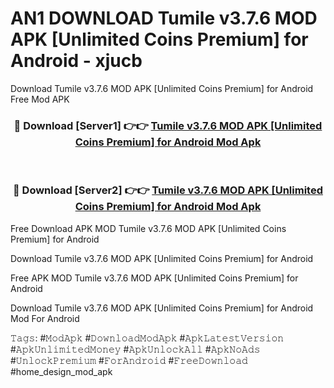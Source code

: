 # AN1 DOWNLOAD Tumile v3.7.6 MOD APK [Unlimited Coins Premium] for Android - xjucb
Download Tumile v3.7.6 MOD APK [Unlimited Coins Premium] for Android Free Mod APK

<div align="center">
<h3>🔴 Download [Server1] 👉👉 <a href="https://apk-comot.site?title=Tumile_v3.7.6_MOD_APK_[Unlimited_Coins_Premium]_for_Android">Tumile v3.7.6 MOD APK [Unlimited Coins Premium] for Android Mod Apk</a></h3><br>

<h3>🔴 Download [Server2] 👉👉 <a href="https://apk-comot.site?title=Tumile_v3.7.6_MOD_APK_[Unlimited_Coins_Premium]_for_Android">Tumile v3.7.6 MOD APK [Unlimited Coins Premium] for Android Mod Apk</a></h3>
</div>


Free Download APK MOD Tumile v3.7.6 MOD APK [Unlimited Coins Premium] for Android

Download Tumile v3.7.6 MOD APK [Unlimited Coins Premium] for Android 

Free APK MOD Tumile v3.7.6 MOD APK [Unlimited Coins Premium] for Android 

Download Tumile v3.7.6 MOD APK [Unlimited Coins Premium] for Android Mod For Android

𝚃𝚊𝚐𝚜: #𝙼𝚘𝚍𝙰𝚙𝚔 #𝙳𝚘𝚠𝚗𝚕𝚘𝚊𝚍𝙼𝚘𝚍𝙰𝚙𝚔 #𝙰𝚙𝚔𝙻𝚊𝚝𝚎𝚜𝚝𝚅𝚎𝚛𝚜𝚒𝚘𝚗 #𝙰𝚙𝚔𝚄𝚗𝚕𝚒𝚖𝚒𝚝𝚎𝚍𝙼𝚘𝚗𝚎𝚢 #𝙰𝚙𝚔𝚄𝚗𝚕𝚘𝚌𝚔𝙰𝚕𝚕 #𝙰𝚙𝚔𝙽𝚘𝙰𝚍𝚜 #𝚄𝚗𝚕𝚘𝚌𝚔𝙿𝚛𝚎𝚖𝚒𝚞𝚖 #𝙵𝚘𝚛𝙰𝚗𝚍𝚛𝚘𝚒𝚍 #𝙵𝚛𝚎𝚎𝙳𝚘𝚠𝚗𝚕𝚘𝚊𝚍 #home_design_mod_apk